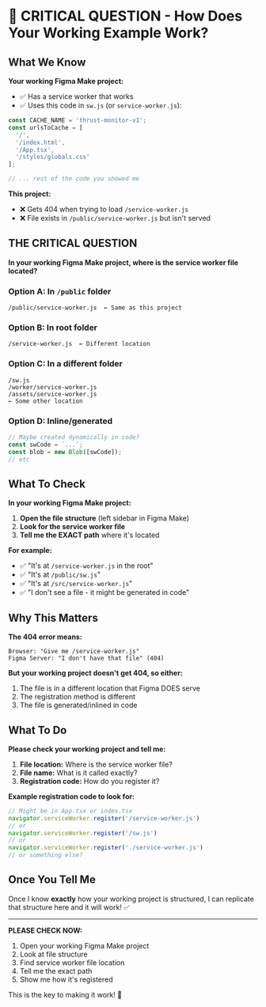 # 🚨 CRITICAL QUESTION - How Does Your Working Example Work?

## What We Know

**Your working Figma Make project:**
- ✅ Has a service worker that works
- ✅ Uses this code in `sw.js` (or `service-worker.js`):

```javascript
const CACHE_NAME = 'thrust-monitor-v1';
const urlsToCache = [
  '/',
  '/index.html',
  '/App.tsx',
  '/styles/globals.css'
];

// ... rest of the code you showed me
```

**This project:**
- ❌ Gets 404 when trying to load `/service-worker.js`
- ❌ File exists in `/public/service-worker.js` but isn't served

## THE CRITICAL QUESTION

**In your working Figma Make project, where is the service worker file located?**

### Option A: In `/public` folder
```
/public/service-worker.js  ← Same as this project
```

### Option B: In root folder
```
/service-worker.js  ← Different location
```

### Option C: In a different folder
```
/sw.js
/worker/service-worker.js
/assets/service-worker.js
← Some other location
```

### Option D: Inline/generated
```javascript
// Maybe created dynamically in code?
const swCode = `...`;
const blob = new Blob([swCode]);
// etc
```

## What To Check

**In your working Figma Make project:**

1. **Open the file structure** (left sidebar in Figma Make)
2. **Look for the service worker file**
3. **Tell me the EXACT path** where it's located

**For example:**
- ✅ "It's at `/service-worker.js` in the root"
- ✅ "It's at `/public/sw.js`"
- ✅ "It's at `/src/service-worker.js`"
- ✅ "I don't see a file - it might be generated in code"

## Why This Matters

**The 404 error means:**
```
Browser: "Give me /service-worker.js"
Figma Server: "I don't have that file" (404)
```

**But your working project doesn't get 404, so either:**
1. The file is in a different location that Figma DOES serve
2. The registration method is different
3. The file is generated/inlined in code

## What To Do

**Please check your working project and tell me:**

1. **File location:** Where is the service worker file?
2. **File name:** What is it called exactly?
3. **Registration code:** How do you register it?

**Example registration code to look for:**
```javascript
// Might be in App.tsx or index.tsx
navigator.serviceWorker.register('/service-worker.js')
// or
navigator.serviceWorker.register('/sw.js')
// or
navigator.serviceWorker.register('./service-worker.js')
// or something else?
```

## Once You Tell Me

Once I know **exactly** how your working project is structured, I can replicate that structure here and it will work! ✅

---

**PLEASE CHECK NOW:**
1. Open your working Figma Make project
2. Look at file structure
3. Find service worker file location
4. Tell me the exact path
5. Show me how it's registered

This is the key to making it work! 🔑
